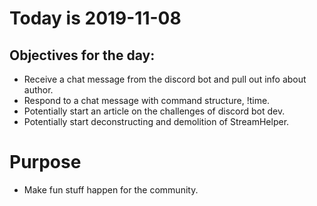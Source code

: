 # Today is 2019-11-08

## Objectives for the day:

- Receive a chat message from the discord bot and pull out info about author.
- Respond to a chat message with command structure, !time.
- Potentially start an article on the challenges of discord bot dev.
- Potentially start deconstructing and demolition of StreamHelper.

# Purpose

- Make fun stuff happen for the community.

